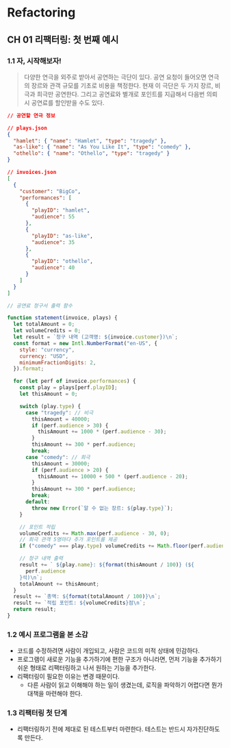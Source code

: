 # Refactoring

## CH 01 리팩터링: 첫 번째 예시

### 1.1 자, 시작해보자!

> 다양한 연극을 외주로 받아서 공연하는 극단이 있다. 공연 요청이 들어오면 연극의 장르와 관객 규모를 기초로 비용을 책정한다. 현재 이 극단은 두 가지 장르, 비극과 희극만 공연한다. 그리고 공연료와 별개로 포인트를 지급해서 다음번 의뢰 시 공연료를 할인받을 수도 있다.

```json
// 공연할 연극 정보

// plays.json
{
  "hamlet": { "name": "Hamlet", "type": "tragedy" },
  "as-like": { "name": "As You Like It", "type": "comedy" },
  "othello": { "name": "Othello", "type": "tragedy" }
}

// invoices.json
[
  {
    "customer": "BigCo",
    "performances": [
      {
        "playID": "hamlet",
        "audience": 55
      },
      {
        "playID": "as-like",
        "audience": 35
      },
      {
        "playID": "othello",
        "audience": 40
      }
    ]
  }
]
```

```javascript
// 공연료 청구서 출력 함수

function statement(invoice, plays) {
  let totalAmount = 0;
  let volumeCredits = 0;
  let result = `청구 내역 (고객명: ${invoice.customer})\n`;
  const format = new Intl.NumberFormat("en-US", {
    style: "currency",
    currency: "USD",
    minimumFractionDigits: 2,
  }).format;

  for (let perf of invoice.performances) {
    const play = plays[perf.playID];
    let thisAmount = 0;

    switch (play.type) {
      case "tragedy": // 비극
        thisAmount = 40000;
        if (perf.audience > 30) {
          thisAmount += 1000 * (perf.audience - 30);
        }
        thisAmount += 300 * perf.audience;
        break;
      case "comedy": // 희극
        thisAmount = 30000;
        if (perf.audience > 20) {
          thisAmount += 10000 + 500 * (perf.audience - 20);
        }
        thisAmount += 300 * perf.audience;
        break;
      default:
        throw new Error(`알 수 없는 장르: ${play.type}`);
    }

    // 포인트 적립
    volumeCredits += Math.max(perf.audience - 30, 0);
    // 희극 관객 5명마다 추가 포인트를 제공
    if ("comedy" === play.type) volumeCredits += Math.floor(perf.audience / 5);

    // 청구 내역 출력
    result += ` ${play.name}: ${format(thisAmount / 100)} (${
      perf.audience
    }석)\n`;
    totalAmount += thisAmount;
  }
  result += `총액: ${format(totalAmount / 100)}\n`;
  result += `적립 포인트: ${volumeCredits}점\n`;
  return result;
}
```

### 1.2 예시 프로그램을 본 소감

- 코드를 수정하려면 사람이 개입되고, 사람은 코드의 미적 상태에 민감하다.
- 프로그램이 새로운 기능을 추가하기에 편한 구조가 아니라면, 먼저 기능을 추가하기 쉬운 형태로 리팩터링하고 나서 원하는 기능을 추가한다.
- 리팩터링이 필요한 이유는 변경 때문이다.
  - 다른 사람이 읽고 이해해야 하는 일이 생겼는데, 로직을 파악하기 어렵다면 뭔가 대책을 마련해야 한다.

### 1.3 리팩터링 첫 단계

- 리팩터링하기 전에 제대로 된 테스트부터 마련한다. 테스트는 반드시 자가진단하도록 만든다.
